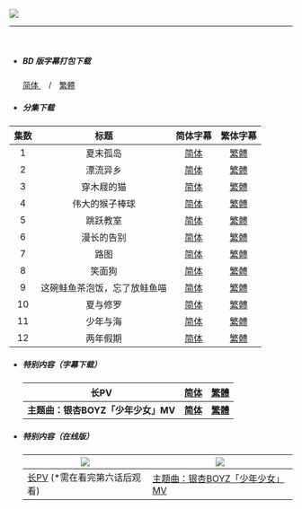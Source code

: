 

![](https://p.sda1.dev/2/31e20189a422198da2d1741f221f553e/Sonny_Boy_poster.png)



------

​	

- ##### **BD 版字幕打包下载**

  [简体 ](https://github.com/SweetSub/SweetSub/Archive/raw/master/Sonny%20Boy/%5BXKsub%26SweetSub%5D%20Sonny%20Boy%20-%20BDRip%20Subtitles.chs.zip)　/　[繁體](https://github.com/SweetSub/SweetSub/Archive/raw/master/Sonny%20Boy/%5BXKsub%26SweetSub%5D%20Sonny%20Boy%20-%20BDRip%20Subtitles.cht.zip)
  
  
  
- ##### **分集下载**


| 集数 |             标题             |                           简体字幕                           |                           繁体字幕                           |
| :--: | :--------------------------: | :----------------------------------------------------------: | :----------------------------------------------------------: |
|  1   |           夏末孤岛           | [简体](https://github.com/SweetSub/SweetSub/Archive/blob/master/Sonny%20Boy/%5BXKsub%26SweetSub%5D%20Sonny%20Boy%20-%2001.chs.ass) | [繁體](https://github.com/SweetSub/SweetSub/Archive/blob/master/Sonny%20Boy/%5BXKsub%26SweetSub%5D%20Sonny%20Boy%20-%2001.cht.ass) |
|  2   |           漂流异乡           | [简体](https://github.com/SweetSub/SweetSub/Archive/blob/master/Sonny%20Boy/%5BXKsub%26SweetSub%5D%20Sonny%20Boy%20-%2002.chs.ass) | [繁體](https://github.com/SweetSub/SweetSub/Archive/blob/master/Sonny%20Boy/%5BXKsub%26SweetSub%5D%20Sonny%20Boy%20-%2002.cht.ass) |
|  3   |          穿木屐的猫          | [简体](https://github.com/SweetSub/SweetSub/Archive/blob/master/Sonny%20Boy/%5BXKsub%26SweetSub%5D%20Sonny%20Boy%20-%2003.chs.ass) | [繁體](https://github.com/SweetSub/SweetSub/Archive/blob/master/Sonny%20Boy/%5BXKsub%26SweetSub%5D%20Sonny%20Boy%20-%2003.cht.ass) |
|  4   |        伟大的猴子棒球        | [简体](https://github.com/SweetSub/SweetSub/Archive/blob/master/Sonny%20Boy/%5BXKsub%26SweetSub%5D%20Sonny%20Boy%20-%2004.chs.ass) | [繁體](https://github.com/SweetSub/SweetSub/Archive/blob/master/Sonny%20Boy/%5BXKsub%26SweetSub%5D%20Sonny%20Boy%20-%2004.cht.ass) |
|  5   |           跳跃教室           | [简体](https://github.com/SweetSub/SweetSub/Archive/blob/master/Sonny%20Boy/%5BXKsub%26SweetSub%5D%20Sonny%20Boy%20-%2005.chs.ass) | [繁體](https://github.com/SweetSub/SweetSub/Archive/blob/master/Sonny%20Boy/%5BXKsub%26SweetSub%5D%20Sonny%20Boy%20-%2005.cht.ass) |
|  6   |          漫长的告别          | [简体](https://github.com/SweetSub/SweetSub/Archive/blob/master/Sonny%20Boy/%5BXKsub%26SweetSub%5D%20Sonny%20Boy%20-%2006.chs.ass) | [繁體](https://github.com/SweetSub/SweetSub/Archive/blob/master/Sonny%20Boy/%5BXKsub%26SweetSub%5D%20Sonny%20Boy%20-%2006.cht.ass) |
|  7   |             路图             | [简体](https://github.com/SweetSub/SweetSub/Archive/blob/master/Sonny%20Boy/%5BXKsub%26SweetSub%5D%20Sonny%20Boy%20-%2007.chs.ass) | [繁體](https://github.com/SweetSub/SweetSub/Archive/blob/master/Sonny%20Boy/%5BXKsub%26SweetSub%5D%20Sonny%20Boy%20-%2007.cht.ass) |
|  8   |            笑面狗            | [简体](https://github.com/SweetSub/SweetSub/Archive/blob/master/Sonny%20Boy/%5BXKsub%26SweetSub%5D%20Sonny%20Boy%20-%2008.chs.ass) | [繁體](https://github.com/SweetSub/SweetSub/Archive/blob/master/Sonny%20Boy/%5BXKsub%26SweetSub%5D%20Sonny%20Boy%20-%2008.cht.ass) |
|  9   | 这碗鲑鱼茶泡饭，忘了放鲑鱼喵 | [简体](https://github.com/SweetSub/SweetSub/Archive/blob/master/Sonny%20Boy/%5BXKsub%26SweetSub%5D%20Sonny%20Boy%20-%2009.chs.ass) | [繁體](https://github.com/SweetSub/SweetSub/Archive/blob/master/Sonny%20Boy/%5BXKsub%26SweetSub%5D%20Sonny%20Boy%20-%2009.cht.ass) |
|  10  |           夏与修罗           | [简体](https://github.com/SweetSub/SweetSub/Archive/blob/master/Sonny%20Boy/%5BXKsub%26SweetSub%5D%20Sonny%20Boy%20-%2010.chs.ass) | [繁體](https://github.com/SweetSub/SweetSub/Archive/blob/master/Sonny%20Boy/%5BXKsub%26SweetSub%5D%20Sonny%20Boy%20-%2010.cht.ass) |
|  11  |           少年与海           | [简体](https://github.com/SweetSub/SweetSub/Archive/blob/master/Sonny%20Boy/%5BXKsub%26SweetSub%5D%20Sonny%20Boy%20-%2011.chs.ass) | [繁體](https://github.com/SweetSub/SweetSub/Archive/blob/master/Sonny%20Boy/%5BXKsub%26SweetSub%5D%20Sonny%20Boy%20-%2011.cht.ass) |
|  12  |           两年假期           | [简体](https://github.com/SweetSub/SweetSub/Archive/blob/master/Sonny%20Boy/%5BXKsub%26SweetSub%5D%20Sonny%20Boy%20-%2012.chs.ass) | [繁體](https://github.com/SweetSub/SweetSub/Archive/blob/master/Sonny%20Boy/%5BXKsub%26SweetSub%5D%20Sonny%20Boy%20-%2012.cht.ass) |



- ##### **特别内容**（字幕下载）
  | **长PV**                           | **[简体](https://github.com/SweetSub/SweetSub/Archive/blob/master/Sonny%20Boy/Bonus/%5BXKsub%26SweetSub%5D%20Sonny%20Boy%20-%20Long%20PV.chs.ass)** | **[繁體](https://github.com/SweetSub/SweetSub/Archive/blob/master/Sonny%20Boy/Bonus/%5BXKsub%26SweetSub%5D%20Sonny%20Boy%20-%20Long%20PV.cht.ass)** |
  | ---------------------------------- | ------------------------------------------------------------ | ------------------------------------------------------------ |
  | **主题曲：银杏BOYZ「少年少女」MV** | **[简体](https://github.com/SweetSub/SweetSub/Archive/blob/master/Sonny%20Boy/Bonus/%5BXKsub%26SweetSub%5D%20Sonny%20Boy%20-%20MV.chs.ass)** | **[繁體](https://github.com/SweetSub/SweetSub/Archive/blob/master/Sonny%20Boy/Bonus/%5BXKsub%26SweetSub%5D%20Sonny%20Boy%20-%20MV.cht.ass)** |
  
  
  
- ##### **特别内容**（在线版）

  | ![](https://p.sda1.dev/2/527439ac56db4d20b151471fee22eab2/01.png) | ![](https://p.sda1.dev/2/b32c4c307ee74c5159a96cf66b0b36f4/02.png) |
  | ------------------------------------------------------------ | ------------------------------------------------------------ |
  | [长PV](https://www.bilibili.com/video/BV1ZP4y1H7XY/) (*需在看完第六话后观看) | [主题曲：银杏BOYZ「少年少女」MV](https://www.bilibili.com/video/BV1av411E71D/) |

  

  

  

  